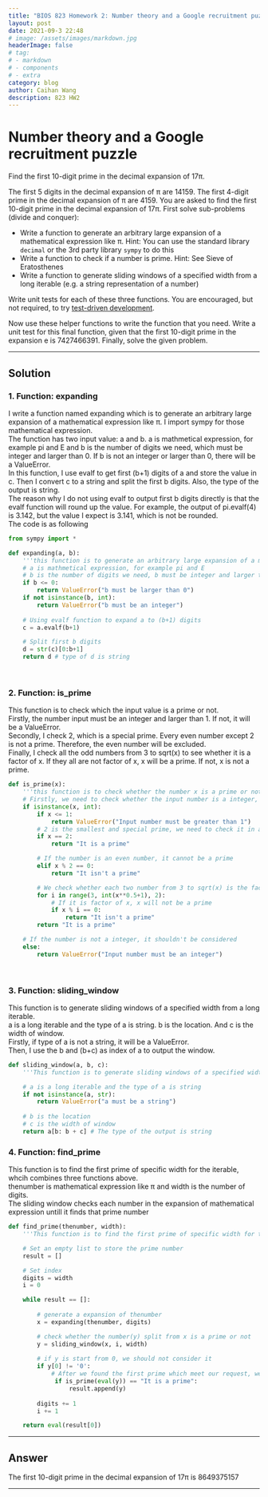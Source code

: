 ```yaml
---
title: "BIOS 823 Homework 2: Number theory and a Google recruitment puzzle"
layout: post
date: 2021-09-3 22:48
# image: /assets/images/markdown.jpg
headerImage: false
# tag:
# - markdown
# - components
# - extra
category: blog
author: Caihan Wang
description: 823 HW2
---
```


# Number theory and a Google recruitment puzzle

Find the first 10-digit prime in the decimal expansion of 17π. 

The first 5 digits in the decimal expansion of π are 14159. The first 4-digit prime in the decimal expansion of π are 4159. You are asked to find the first 10-digit prime in the decimal expansion of 17π. First solve sub-problems (divide and conquer):

- Write a function to generate an arbitrary large expansion of a mathematical expression like π. Hint: You can use the standard library `decimal` or the 3rd party library `sympy` to do this
- Write a function to check if a number is prime. Hint: See Sieve of Eratosthenes
- Write a function to generate sliding windows of a specified width from a long iterable (e.g. a string representation of a number)

Write unit tests for each of these three functions. You are encouraged, but not required, to try [test-driven development](https://en.wikipedia.org/wiki/Test-driven_development).

Now use these helper functions to write the function that you need.
Write a unit test for this final function, given that the first 10-digit prime in the expansion e is 7427466391. Finally, solve the given problem.  

---


## Solution
### 1. Function: expanding
I write a function named expanding which is to generate an arbitrary large expansion of a mathematical expression like π. I import sympy for those mathematical expression.  
The function has two input value: a and b. a is mathmetical expression, for example pi and E and b is the number of digits we need, which must be integer and larger than 0. If b is not an integer or larger than 0, there will be a ValueError.  
In this function, I use evalf to get first (b+1) digits of a and store the value in c. Then I convert c to a string and split the first b digits. Also, the type of the output is string.   
The reason why I do not using evalf to output first b digits directly is that the evalf function will round up the value. For example, the output of pi.evalf(4) is 3.142, but the value I expect is 3.141, which is not be rounded.  
The code is as following
```python
from sympy import *

def expanding(a, b):
    '''this function is to generate an arbitrary large expansion of a mathematical expression'''
    # a is mathmetical expression, for example pi and E
    # b is the number of digits we need, b must be integer and larger than 0
    if b <= 0:
        return ValueError("b must be larger than 0")
    if not isinstance(b, int):
        return ValueError("b must be an integer")
    
    # Using evalf function to expand a to (b+1) digits
    c = a.evalf(b+1)

    # Split first b digits 
    d = str(c)[0:b+1]
    return d # type of d is string
```

<br>  


### 2. Function: is_prime
This function is to check which the input value is a prime or not.  
Firstly, the number input must be an integer and larger than 1. If not, it will be a ValueError.  
Secondly, I check 2, which is a special prime. Every even number except 2 is not a prime. Therefore, the even number will be excluded.  
Finally, I check all the odd numbers from 3 to sqrt(x) to see whether it is a factor of x. If they all are not factor of x, x will be a prime. If not, x is not a prime.
```python
def is_prime(x):
    '''this function is to check whether the number x is a prime or not'''
    # Firstly, we need to check whether the input number is a integer, because only integer can be a prime
    if isinstance(x, int):
        if x <= 1:
            return ValueError("Input number must be greater than 1")
        # 2 is the smallest and special prime, we need to check it in advance
        if x == 2:
            return "It is a prime"

        # If the number is an even number, it cannot be a prime
        elif x % 2 == 0:
            return "It isn't a prime"

        # We check whether each two number from 3 to sqrt(x) is the factor of x
        for i in range(3, int(x**0.5+1), 2):
            # If it is factor of x, x will not be a prime
            if x % i == 0:
                return "It isn't a prime"
        return "It is a prime"

    # If the number is not a integer, it shouldn't be considered   
    else:
        return ValueError("Input number must be an integer")
```

<br>

### 3. Function: sliding_window
This function is to generate sliding windows of a specified width from a long iterable.  
a is a long iterable and the type of a is string. b is the location. And c is the width of window.  
Firstly, if type of a is not a string, it will be a ValueError.  
Then, I use the b and (b+c) as index of a to output the window.
```python
def sliding_window(a, b, c):
    '''This function is to generate sliding windows of a specified width from a long iterable'''

    # a is a long iterable and the type of a is string
    if not isinstance(a, str):
        return ValueError("a must be a string")
    
    # b is the location
    # c is the width of window
    return a[b: b + c] # The type of the output is string
```


### 4. Function: find_prime
This function is to find the first prime of specific width for the iterable, whcih combines three functions above.  
thenumber is mathematical expression like π and width is the number of digits.  
The sliding window checks each number in the expansion of mathematical expression untill it finds that prime number
```python
def find_prime(thenumber, width):
    '''This function is to find the first prime of specific width for the iterable'''

    # Set an empty list to store the prime number
    result = []

    # Set index
    digits = width
    i = 0

    while result == []:
        
        # generate a expansion of thenumber
        x = expanding(thenumber, digits)

        # check whether the number(y) split from x is a prime or not 
        y = sliding_window(x, i, width)
        
        # if y is start from 0, we should not consider it
        if y[0] != '0':
            # After we found the first prime which meet our request, we will end the loop
             if is_prime(eval(y)) == "It is a prime":
                 result.append(y)
        
        digits += 1
        i += 1

    return eval(result[0])
```
---

## Answer
The first 10-digit prime in the decimal expansion of 17π is 8649375157

---